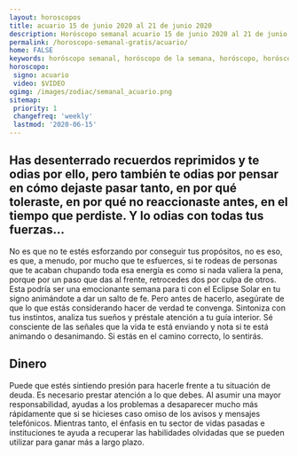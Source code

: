 ```yaml
---
layout: horoscopos
title: acuario 15 de junio 2020 al 21 de junio 2020 
description: Horóscopo semanal acuario 15 de junio 2020 al 21 de junio 2020. Has desenterrado recuerdos reprimidos y te odias por ello, pero también te odias por pensar en cómo dejaste pasar tanto, en por qué toleraste, en por qué no reaccionaste antes, en el tiempo que perdiste. Y lo odias con todas tus fuerzas…
permalink: /horoscopo-semanal-gratis/acuario/
home: FALSE
keywords: horóscopo semanal, horóscopo de la semana, horóscopo, horóscopo gratis,horóscopos, horóscopo esperanza gracia, horoscopos acuario la semana, horóscopos gratis, Tarot, Astrologia, Zodíaco, acuario, horoscopo gratis, semanal
horoscopo:
 signo: acuario
 video: $VIDEO
ogimg: /images/zodiac/semanal_acuario.png
sitemap:
 priority: 1
 changefreq: 'weekly'
 lastmod: '2020-06-15'
---
```




## Has desenterrado recuerdos reprimidos y te odias por ello, pero también te odias por pensar en cómo dejaste pasar tanto, en por qué toleraste, en por qué no reaccionaste antes, en el tiempo que perdiste. Y lo odias con todas tus fuerzas…

No es que no te estés esforzando por conseguir tus propósitos, no es eso, es que, a menudo, por mucho que te esfuerces, si te rodeas de personas que te acaban chupando toda esa energía es como si nada valiera la pena, porque por un paso que das al frente, retrocedes dos por culpa de otros. Esta podría ser una emocionante semana para ti con el Eclipse Solar en tu signo animándote a dar un salto de fe. Pero antes de hacerlo, asegúrate de que lo que estás considerando hacer de verdad te convenga. Sintoniza con tus instintos, analiza tus sueños y préstale atención a tu guía interior. Sé consciente de las señales que la vida te está enviando y nota si te está animando o desanimando. Si estás en el camino correcto, lo sentirás.

## Dinero

Puede que estés sintiendo presión para hacerle frente a tu situación de deuda. Es necesario prestar atención a lo que debes. Al asumir una mayor responsabilidad, ayudas a los problemas a desaparecer mucho más rápidamente que si se hicieses caso omiso de los avisos y mensajes telefónicos. Mientras tanto, el énfasis en tu sector de vidas pasadas e instituciones te ayuda a recuperar las habilidades olvidadas que se pueden utilizar para ganar más a largo plazo.